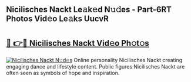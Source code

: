 ## Nicilisches Nackt Le𝚊k𝚎d N𝚞𝚍es - Part-6RT Photos Vid𝚎o Le𝚊ks UucvR

# <h2><a href="http://fb16c0w.evod.top/?m=Nicilisches+Nackt">🔗 👉🔴 Nicilisches Nackt Vid𝚎o Ph𝚘t𝚘s</a></h2>

[![Nicilisches Nackt N𝚞d𝚎s](https://i.imgur.com/8V9OHl7.gif)](http://fb16c0w.evod.top/?m=Nicilisches+Nackt)
Online personality Nicilisches Nackt creating engaging dance and lifestyle content. Public figures Nicilisches Nackt are often seen as symbols of hope and inspiration. 
